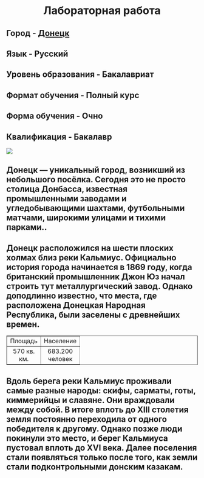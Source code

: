 <html> 
<head> 
<title>Website</title> 
</head> 
<body>
<H1 ALIGN="center">Лабораторная работа</H1>
<H2>Город - <A HREF="[https://ru.wikipedia.org/wiki/%D0%94%D0%BE%D0%BD%D0%B5%D1%86%D0%BA]">Донецк</A> </H2>
<H2>Язык - Русский</H2> 
<H2>Уровень образования - Бакалавриат</H2>
<H2>Формат обучения - Полный курс</H2>
<H2>Форма обучения - Очно</H2>
<H2>Квалификация - Бакалавр</H2>
<IMG SRC="scale_2400.jpg">
<H2>Донецк — уникальный город, возникший из небольшого посёлка. Сегодня это не просто столица Донбасса, известная промышленными заводами и угледобывающими шахтами, футбольными матчами, широкими улицами и тихими парками..</H2>
<H2>Донецк расположился на шести плоских холмах близ реки Кальмиус. Официально история города начинается в 1869 году, когда британский промышленник Джон Юз начал строить тут металлургический завод. Однако доподлинно известно, что места, где расположена Донецкая Народная Республика, были заселены с древнейших времен.</H2>
 <table border="1" width="100 %">
 <tr>
 <td align="center" width="50 %">Площадь</td>
 <td align="center" width="50 %">Население</td>
 </tr>
 <tr>
 <td align="center" width="50 %">570 кв. км.</td>
 <td align="center" width="50 %">683.200 человек</td>
 </tr>
 </table>
<H2>Вдоль берега реки Кальмиус проживали самые разные народы: скифы, сарматы, готы, киммерийцы и славяне. Они враждовали между собой. В итоге вплоть до XIII столетия земля постоянно переходила от одного победителя к другому. Однако позже люди покинули это место, и берег Кальмиуса пустовал вплоть до XVI века. Далее поселения стали появляться только после того, как земли стали подконтрольными донским казакам.</H2>
<P></P> 
</body> 
</html>
